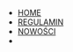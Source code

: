 <style>
    #theme {
        color: var(--base-color)
    }
    #theme:hover {
        cursor: pointer;
    }
    #theme {
        margin-left: 10px;
    }
</style>

- <a style="color:var(--heading-color)" href="../">HOME</a>
- <a style="color:var(--heading-color)" href="#/regulamin"></i>REGULAMIN</a> <!-- By using '#' in the URL we make sure page is not reladed. --> 
- <a style="color:var(--heading-color)" href="#/nowosci">NOWOŚCI</a>
- <i id="theme" class="bi bi-toggle-off" style="color:var(--heading-color)" onclick="toggleTheme(false)"></i>

<!-- Looks like scripts cannot be executed from within '_navbar.md' so here's a hacky solution to that. -->
<img onerror="updateThemeIcon()" src /></img>
